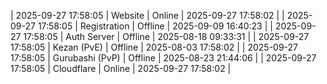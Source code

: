 | 2025-09-27 17:58:05 | Website | Online | 2025-09-27 17:58:02 |
| 2025-09-27 17:58:05 | Registration | Offline | 2025-09-09 16:40:23 |
| 2025-09-27 17:58:05 | Auth Server | Offline | 2025-08-18 09:33:31 |
| 2025-09-27 17:58:05 | Kezan (PvE) | Offline | 2025-08-03 17:58:02 |
| 2025-09-27 17:58:05 | Gurubashi (PvP) | Offline | 2025-08-23 21:44:06 |
| 2025-09-27 17:58:05 | Cloudflare | Online | 2025-09-27 17:58:02 |
